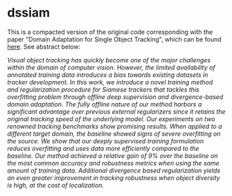 # dssiam
This is a compacted version of the original code corresponding with the paper "Domain Adaptation for Single Object Tracking", which can be found [here](https://scripties.uba.uva.nl/search?id=712690;setlang=en). See abstract below:

<em>Visual object tracking has quickly become one of the major challenges within the domain of computer vision. However, the limited availability of annotated training data introduces a bias towards existing datasets in tracker development. In this work, we introduce a novel training method and regularization procedure for Siamese trackers that tackles this overfitting problem through offline deep supervision and divergence-based domain adaptation. The fully offline nature of our method harbors a significant advantage over previous external regularizers since it retains the original tracking speed of the underlying model. Our experiments on two renowned tracking benchmarks show promising results. When applied to a different target domain, the baseline
showed signs of severe overfitting on the source. We show that our deeply supervised training formulation reduces overfitting and uses data more efficiently compared to the baseline. Our method achieved a relative gain of 9% over the baseline on the most common accuracy and robustness metrics when using the same amount of training data. Additional divergence based regularization yields an even greater improvement in tracking robustness when object diversity is high, at the cost of localization.</em>
